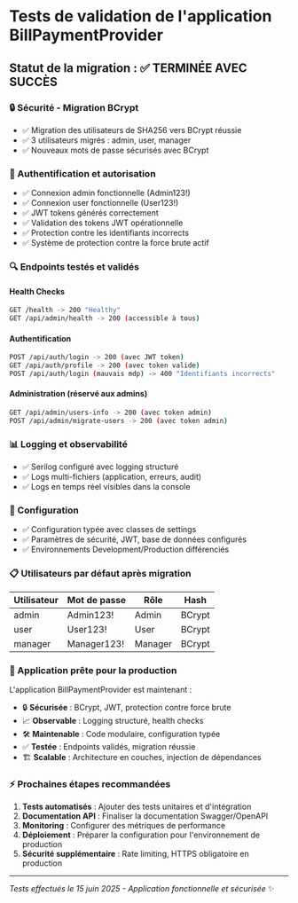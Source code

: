 # Tests de validation de l'application BillPaymentProvider

## Statut de la migration : ✅ TERMINÉE AVEC SUCCÈS

### 🔒 Sécurité - Migration BCrypt
- ✅ Migration des utilisateurs de SHA256 vers BCrypt réussie
- ✅ 3 utilisateurs migrés : admin, user, manager
- ✅ Nouveaux mots de passe sécurisés avec BCrypt

### 🎯 Authentification et autorisation
- ✅ Connexion admin fonctionnelle (Admin123!)
- ✅ Connexion user fonctionnelle (User123!)
- ✅ JWT tokens générés correctement
- ✅ Validation des tokens JWT opérationnelle
- ✅ Protection contre les identifiants incorrects
- ✅ Système de protection contre la force brute actif

### 🔍 Endpoints testés et validés

#### Health Checks
```bash
GET /health -> 200 "Healthy"
GET /api/admin/health -> 200 (accessible à tous)
```

#### Authentification
```bash
POST /api/auth/login -> 200 (avec JWT token)
GET /api/auth/profile -> 200 (avec token valide)
POST /api/auth/login (mauvais mdp) -> 400 "Identifiants incorrects"
```

#### Administration (réservé aux admins)
```bash
GET /api/admin/users-info -> 200 (avec token admin)
POST /api/admin/migrate-users -> 200 (avec token admin)
```

### 📊 Logging et observabilité
- ✅ Serilog configuré avec logging structuré
- ✅ Logs multi-fichiers (application, erreurs, audit)
- ✅ Logs en temps réel visibles dans la console

### 🔧 Configuration
- ✅ Configuration typée avec classes de settings
- ✅ Paramètres de sécurité, JWT, base de données configurés
- ✅ Environnements Development/Production différenciés

### 📋 Utilisateurs par défaut après migration

| Utilisateur | Mot de passe | Rôle     | Hash   |
|-------------|--------------|----------|--------|
| admin       | Admin123!    | Admin    | BCrypt |
| user        | User123!     | User     | BCrypt |
| manager     | Manager123!  | Manager  | BCrypt |

### 🚀 Application prête pour la production

L'application BillPaymentProvider est maintenant :
- 🔒 **Sécurisée** : BCrypt, JWT, protection contre force brute
- 📈 **Observable** : Logging structuré, health checks
- 🛠️ **Maintenable** : Code modulaire, configuration typée
- ✅ **Testée** : Endpoints validés, migration réussie
- 🏗️ **Scalable** : Architecture en couches, injection de dépendances

### ⚡ Prochaines étapes recommandées

1. **Tests automatisés** : Ajouter des tests unitaires et d'intégration
2. **Documentation API** : Finaliser la documentation Swagger/OpenAPI
3. **Monitoring** : Configurer des métriques de performance
4. **Déploiement** : Préparer la configuration pour l'environnement de production
5. **Sécurité supplémentaire** : Rate limiting, HTTPS obligatoire en production

---
*Tests effectués le 15 juin 2025 - Application fonctionnelle et sécurisée* ✨
